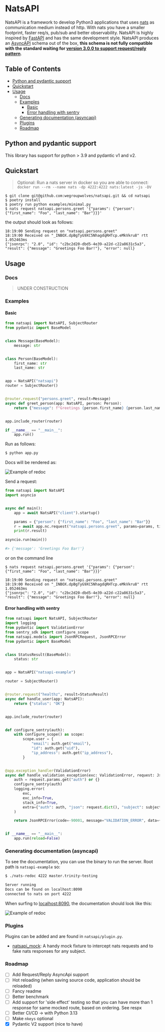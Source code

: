 # NatsAPI

NatsAPI is a framework to develop Python3 applications that uses [nats](https://nats.io) as communication medium instead of http. With nats you have a smaller footprint, faster req/s, pub/sub and better observability.
NatsAPI is highly inspired by [FastAPI](https://github.com/tiangolo/fastapi) and has the same development style. NatsAPI produces an [AsyncAPI](https://www.asyncapi.com/) schema out of the box, **this schema is not fully compatible with the standard waiting for [version 3.0.0 to support request/reply pattern](https://github.com/asyncapi/spec/issues/94)**.

## Table of Contents

<!-- vim-markdown-toc GitLab -->

* [Python and pydantic support](#python-and-pydantic-support)
* [Quickstart](#quickstart)
* [Usage](#usage)
    * [Docs](#docs)
    * [Examples](#examples)
        * [Basic](#basic)
        * [Error handling with sentry](#error-handling-with-sentry)
    * [Generating documentation (asyncapi)](#generating-documentation-asyncapi)
    * [Plugins](#plugins)
    * [Roadmap](#roadmap)

<!-- vim-markdown-toc -->

## Python and pydantic support

This library has support for python > 3.9 and pydantic v1 and v2.

## Quickstart


> Optional: Run a nats server in docker so you are able to connect: `docker run --rm --name nats -dp 4222:4222 nats:latest -js -DV`

```
$ git clone git@github.com:wegroupwolves/natsapi.git && cd natsapi
$ poetry install
$ poetry run python examples/minimal.py
$ nats request natsapi.persons.greet '{"params": {"person": {"first_name": "Foo", "last_name": "Bar"}}}'                                                                                                    
```

the output should look as follows:

```
18:19:00 Sending request on "natsapi.persons.greet"
18:19:00 Received on "_INBOX.dpBgTyG9XC5NhagdqRHTcp.eMkVkru8" rtt 1.052463ms
{"jsonrpc": "2.0", "id": "c2bc2d20-dbd5-4e39-a22d-c22a8631c5a3", "result": {"message": "Greetings Foo Bar!"}, "error": null}
```

## Usage

### Docs

> UNDER CONSTRUCTION

### Examples

#### Basic

```python
from natsapi import NatsAPI, SubjectRouter
from pydantic import BaseModel


class Message(BaseModel):
    message: str


class Person(BaseModel):
    first_name: str
    last_name: str


app = NatsAPI("natsapi")
router = SubjectRouter()


@router.request("persons.greet", result=Message)
async def greet_person(app: NatsAPI, person: Person):
    return {"message": f"Greetings {person.first_name} {person.last_name}!"}


app.include_router(router)

if __name__ == "__main__":
    app.run()
```

Run as follows:

```bash
$ python app.py
```

Docs will be rendered as:

![Example of redoc](./doc/minimal.png)

Send a request:

```python
from natsapi import NatsAPI
import asyncio


async def main():
    app = await NatsAPI("client").startup()

    params = {"person": {"first_name": "Foo", "last_name": "Bar"}}
    r = await app.nc.request("natsapi.persons.greet", params=params, timeout=5)
    print(r.result)

asyncio.run(main())

#> {'message': 'Greetings Foo Bar!'}
```

or on the command line

```shell
$ nats request natsapi.persons.greet '{"params": {"person": {"first_name": "Foo", "last_name": "Bar"}}}'                                                                                                    

18:19:00 Sending request on "natsapi.persons.greet"
18:19:00 Received on "_INBOX.dpBgTyG9XC5NhagdqRHTcp.eMkVkru8" rtt 1.052463ms
{"jsonrpc": "2.0", "id": "c2bc2d20-dbd5-4e39-a22d-c22a8631c5a3", "result": {"message": "Greetings Foo Bar!"}, "error": null}
```

#### Error handling with sentry


```python
from natsapi import NatsAPI, SubjectRouter
import logging
from pydantic import ValidationError
from sentry_sdk import configure_scope
from natsapi.models import JsonRPCRequest, JsonRPCError
from pydantic import BaseModel


class StatusResult(BaseModel):
    status: str


app = NatsAPI("natsapi-example")

router = SubjectRouter()


@router.request("healthz", result=StatusResult)
async def handle_user(app: NatsAPI):
    return {"status": "OK"}


app.include_router(router)


def configure_sentry(auth):
    with configure_scope() as scope:
        scope.user = {
            "email": auth.get("email"),
            "id": auth.get("uid"),
            "ip_address": auth.get("ip_address"),
        }


@app.exception_handler(ValidationError)
async def handle_validation_exception(exc: ValidationError, request: JsonRPCRequest, subject: str) -> JsonRPCError:
    auth = request.params.get("auth") or {}
    configure_sentry(auth)
    logging.error(
        exc,
        exc_info=True,
        stack_info=True,
        extra={"auth": auth, "json": request.dict(), "subject": subject, "NATS": True, "code": -32003},
    )

    return JsonRPCError(code=-90001, message="VALIDATION_ERROR", data={"error_str": str(exc)})


if __name__ == "__main__":
    app.run(reload=False)
```

### Generating documentation (asyncapi)

To see the documentation, you can use the binary to run the server. Root path is `natsapi-example` so:

```bash
$ ./nats-redoc 4222 master.trinity-testing

Server running
Docs can be found on localhost:8090
connected to nats on port 4222
```

When surfing to [localhost:8090](http://127.0.0.1:8090), the documentation should look like this:

![Example of redoc](./doc/readme-example-redoc.png)

### Plugins

Plugins can be added and are found in `natsapi/plugin.py`.

- [natsapi_mock](./natsapi/plugin.py): A handy mock fixture to intercept nats requests and to fake nats responses for any subject.

### Roadmap

- [ ] Add Request/Reply AsyncApi support
- [ ] Hot reloading (when saving source code, application should be reloaded)
- [ ] Fancy readme
- [ ] Better benchmark
- [ ] Add support for 'side effect' testing so that you can have more than 1 response for same mocked route, based on ordering. See respx
- [ ] Better CI/CD -> with Python 3.13
- [ ] Make `nkeys` optional
- [x] Pydantic V2 support (nice to have)
